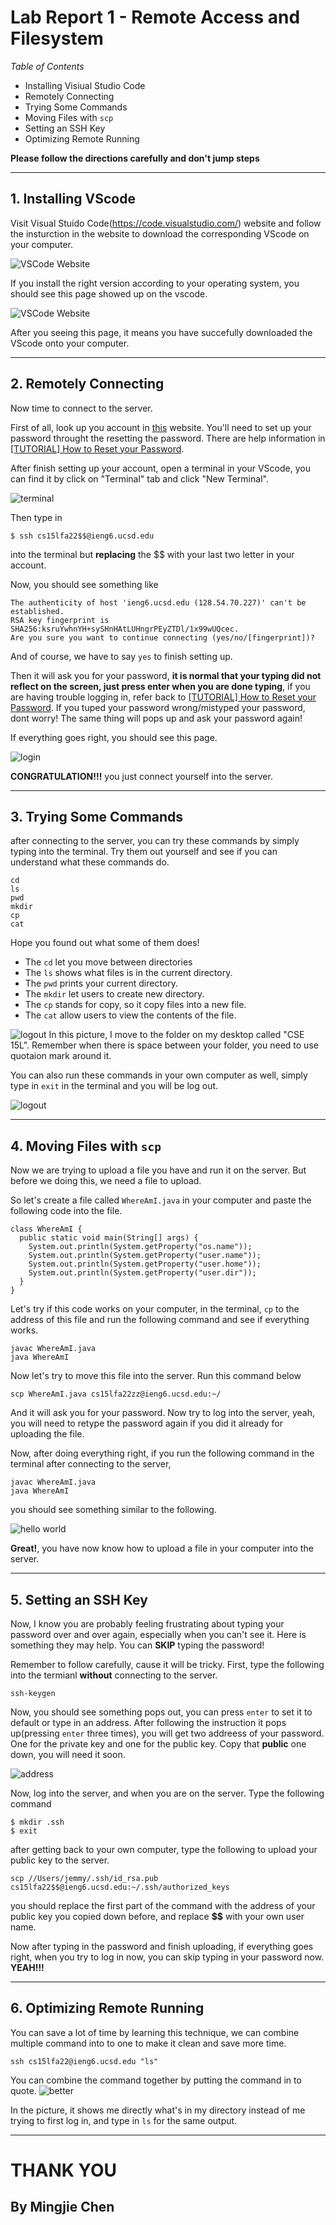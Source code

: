 # Lab Report 1 - Remote Access and Filesystem
*Table of Contents*
- Installing Visiual Studio Code
- Remotely Connecting
- Trying Some Commands
- Moving Files with `scp`
- Setting an SSH Key
- Optimizing Remote Running

**Please follow the directions carefully and don't jump steps**

---

## 1. Installing VScode
Visit Visual Stuido Code(https://code.visualstudio.com/) website and follow the insturction in the website to download the corresponding VScode on your computer.

![VSCode Website](vscode.png)

If you install the right version according to your operating system, you should see this page showed up on the vscode.

![VSCode Website](vscode2.png)

After you seeing this page, it means you have succefully downloaded the VScode onto your computer. 

---

## 2. Remotely Connecting
Now time to connect to the server. 

First of all, look up you account in [this](https://sdacs.ucsd.edu/~icc/index.php) website. You'll need to set up your password throught the resetting the password. There are help information in [[TUTORIAL] How to Reset your Password](https://docs.google.com/document/d/1hs7CyQeh-MdUfM9uv99i8tqfneos6Y8bDU0uhn1wqho/edit).

After finish setting up your account, open a terminal in your VScode, you can find it by click on "Terminal" tab and click "New Terminal".

![terminal](terminal.png)

Then type in 
```
$ ssh cs15lfa22$$@ieng6.ucsd.edu
```
 into the terminal but **replacing** the $$ with your last two letter in your account. 

Now, you should see something like 
```
The authenticity of host 'ieng6.ucsd.edu (128.54.70.227)' can't be established.
RSA key fingerprint is SHA256:ksruYwhnYH+sySHnHAtLUHngrPEyZTDl/1x99wUQcec.
Are you sure you want to continue connecting (yes/no/[fingerprint])? 
```
And of course, we have to say `yes` to finish setting up. 

Then it will ask you for your password, **it is normal that your typing did not reflect on the screen, just press enter when you are done typing**, if you are having trouble logging in, refer back to [[TUTORIAL] How to Reset your Password](https://docs.google.com/document/d/1hs7CyQeh-MdUfM9uv99i8tqfneos6Y8bDU0uhn1wqho/edit).
If you tuped your password wrong/mistyped your password, dont worry! The same thing will pops up and ask your password again!

If everything goes right, you should see this page.

![login](Login.png)

**CONGRATULATION!!!** you just connect yourself into the server.

---

## 3. Trying Some Commands

after connecting to the server, you can try these commands by simply typing into the terminal. Try them out yourself and see if you can understand what these commands do. 

```
cd
ls
pwd
mkdir
cp
cat
```
Hope you found out what some of them does!
- The `cd` let you move between directories
- The `ls` shows what files is in the current directory.
- The `pwd` prints your current directory.
- The `mkdir` let users to create new directory.
- The `cp` stands for copy, so it copy files into a new file.
- The `cat` allow users to view the contents of the file.  

![logout](TrySomething.png)
In this picture, I move to the folder on my desktop called "CSE 15L". Remember when there is space between your folder, you need to use quotaion mark around it. 


You can also run these commands in your own computer as well, simply type in `exit` in the terminal and you will be log out. 

![logout](logout.png)

---

## 4. Moving Files with `scp`
Now we are trying to upload a file you have and run it on the server. But before we doing this, we need a file to upload. 

So let's create a file called `WhereAmI.java` in your computer and paste the following code into the file. 
```
class WhereAmI {
  public static void main(String[] args) {
    System.out.println(System.getProperty("os.name"));
    System.out.println(System.getProperty("user.name"));
    System.out.println(System.getProperty("user.home"));
    System.out.println(System.getProperty("user.dir"));
  }
}
```
Let's try if this code works on your computer, in the terminal, `cp` to the address of this file and run the following command and see if everything works.
```
javac WhereAmI.java
java WhereAmI
```

Now let's try to move this file into the server. Run this command below

```
scp WhereAmI.java cs15lfa22zz@ieng6.ucsd.edu:~/
```

And it will ask you for your password. Now try to log into the server, yeah, you will need to retype the password again if you did it already for uploading the file. 

Now, after doing everything right, if you run the following command in the terminal after connecting to the server, 
```
javac WhereAmI.java
java WhereAmI
```
you should see something similar to the following.

![hello world](hello.png)

**Great!**, you have now know how to upload a file in your computer into the server. 

---

## 5. Setting an SSH Key
Now, I know you are probably feeling frustrating about typing your password over and over again, especially when you can't see it. Here is something they may help. You can **SKIP** typing the password!

Remember to follow carefully, cause it will be tricky. First, type the following into the termianl **without** connecting to the server.
```
ssh-keygen
```
Now, you should see something pops out, you can press `enter` to set it to default or type in an address. After following the instruction it pops up(pressing `enter` three times), you will get two addreess of your password. One for the private key and one for the public key. Copy that **public** one down, you will need it soon. 

![address](address.png)

Now, log into the server, and when you are on the server. Type the following command
```
$ mkdir .ssh
$ exit
```

after getting back to your own computer, type the following to upload your public key to the server.

```
scp //Users/jemmy/.ssh/id_rsa.pub cs15lfa22$$@ieng6.ucsd.edu:~/.ssh/authorized_keys
```

you should replace the first part of the command with the address of your public key you copied down before, and replace **$$** with your own user name. 

Now after typing in the password and finish uploading, if everything goes right, when you try to log in now, you can skip typing in your password now. **YEAH!!!**

---

## 6. Optimizing Remote Running

You can save a lot of time by learning this technique, we can combine multiple command into to one to make it clean and save more time. 
```
ssh cs15lfa22@ieng6.ucsd.edu "ls"
```
You can combine the command together by putting the command in to quote. 
![better](better.png)

In the picture, it shows me directly what's in my directory instead of me trying to first log in, and type in `ls` for the same output. 

---
# THANK YOU
## By Mingjie Chen
